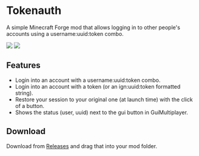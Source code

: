 # Tokenauth

A simple Minecraft Forge mod that allows logging in to other people's accounts using a username:uuid:token combo.

![](https://img.shields.io/badge/MC--VERSION-FORGE_1.8.9-0?style=for-the-badge)
![](https://img.shields.io/github/downloads/DxxxxY/TokenAuth/total?style=for-the-badge)

## Features
- Login into an account with a username:uuid:token combo.
- Login into an account with a token (or an ign:uuid:token formatted string).
- Restore your session to your original one (at launch time) with the click of a button.
- Shows the status (user, uuid) next to the gui button in GuiMultiplayer.

## Download
Download from [Releases]() and drag that into your mod folder.
